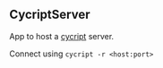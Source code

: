 ## CycriptServer

App to host a [cycript](http://www.cycript.org) server.

Connect using `cycript -r <host:port>`
